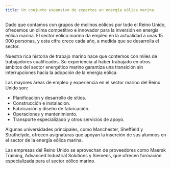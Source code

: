 ```yaml
---
title: Un conjunto expansivo de expertos en energía eólica marina
---
```

Dado que contamos con grupos de molinos eólicos por todo el Reino Unido, ofrecemos un clima competitivo e innovador para la inversión en energía eólica marina. El sector eólico marino da empleo en la actualidad a unas 15 000 personas, y esta cifra crece cada año, a medida que se desarrolla el sector. 

Nuestra rica historia de trabajo marino hace que contemos con miles de trabajadores cualificados. Su experiencia al haber trabajado en otros ámbitos del sector energético marino garantiza una transición sin interrupciones hacia la adopción de la energía eólica. 

Las mayores áreas de empleo y experiencia en el sector marino del Reino Unido son:

- Planificación y desarrollo de sitios.
- Construcción e instalación.
- Fabricación y diseño de fabricación.
- Operaciones y mantenimiento.
- Transporte especializado y otros servicios de apoyo.

Algunas universidades principales, como Manchester, Sheffield y Strathclyde, ofrecen asignaturas que apoyan la inserción de sus alumnos en el sector de la energía eólica marina. 
 
Las empresas del Reino Unido se aprovechan de proveedores como Maersk Training, Advanced Industrial Solutions y Siemens, que ofrecen formación especializada para el sector eólico marino. 
